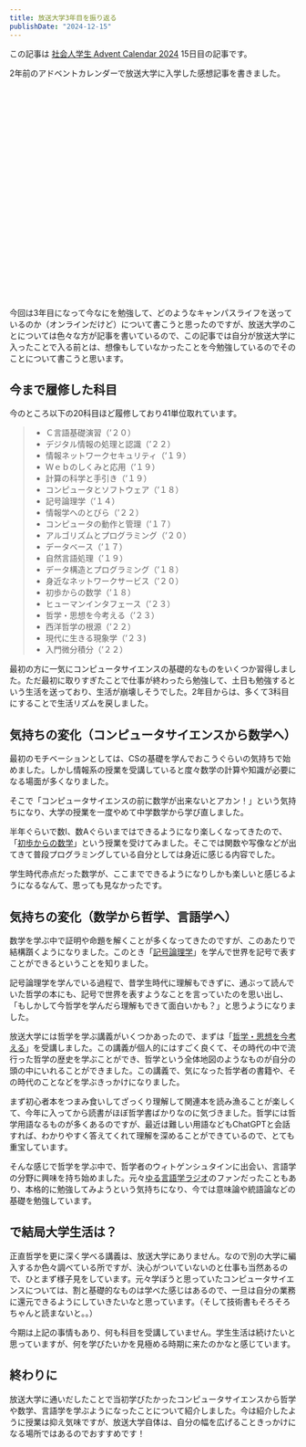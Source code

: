 ```yaml
---
title: 放送大学3年目を振り返る
publishDate: "2024-12-15"
---
```


この記事は [社会人学生 Advent Calendar 2024](https://adventar.org/calendars/10520) 15日目の記事です。

2年前のアドベントカレンダーで放送大学に入学した感想記事を書きました。

<div class="iframely-embed"><div class="iframely-responsive" style="padding-bottom: 50%; padding-top: 120px;"><a href="https://ryokatsu.dev/blog/2022/1219/" data-iframely-url="//iframely.net/9xgwc9H"></a></div></div>

今回は3年目になって今なにを勉強して、どのようなキャンパスライフを送っているのか（オンラインだけど）について書こうと思ったのですが、放送大学のことについては色々な方が記事を書いているので、この記事では自分が放送大学に入ったことで入る前とは、想像もしていなかったことを今勉強しているのでそのことについて書こうと思います。


## 今まで履修した科目

今のところ以下の20科目ほど履修しており41単位取れています。

> - Ｃ言語基礎演習（’２０）
> - デジタル情報の処理と認識（’２２）
> - 情報ネットワークセキュリティ（’１９）
> - Ｗｅｂのしくみと応用（’１９）
> - 計算の科学と手引き（’１９）
> - コンピュータとソフトウェア（’１８）
> - 記号論理学（’１４）
> - 情報学へのとびら（’２２）
> - コンピュータの動作と管理（’１７）
> - アルゴリズムとプログラミング（’２０）
> - データベース（’１７）
> - 自然言語処理（’１９）
> - データ構造とプログラミング（’１８）
> - 身近なネットワークサービス（’２０）
> - 初歩からの数学（’１８）
> - ヒューマンインタフェース（’２３）
> - 哲学・思想を今考える（’２３）
> - 西洋哲学の根源（’２２）
> - 現代に生きる現象学（’２３)
> - 入門微分積分（’２２）

最初の方に一気にコンピュータサイエンスの基礎的なものをいくつか習得しました。ただ最初に取りすぎたことで仕事が終わったら勉強して、土日も勉強するという生活を送っており、生活が崩壊しそうでした。2年目からは、多くて3科目にすることで生活リズムを戻しました。

## 気持ちの変化（コンピュータサイエンスから数学へ）

最初のモチベーションとしては、CSの基礎を学んでおこうぐらいの気持ちで始めました。しかし情報系の授業を受講していると度々数学の計算や知識が必要になる場面が多くなりました。

そこで「コンピュータサイエンスの前に数学が出来ないとアカン！」という気持ちになり、大学の授業を一度やめて中学数学から学び直しました。

半年ぐらいで数I、数Aぐらいまではできるようになり楽しくなってきたので、「[初歩からの数学](https://bangumi.ouj.ac.jp/v4/bslife/detail/116002810.html)」という授業を受けてみました。そこでは関数や写像などが出てきて普段プログラミングしている自分としては身近に感じる内容でした。

学生時代赤点だった数学が、ここまでできるようになりしかも楽しいと感じるようになるなんて、思っても見なかったです。

## 気持ちの変化（数学から哲学、言語学へ）

数学を学ぶ中で証明や命題を解くことが多くなってきたのですが、このあたりで結構躓くようになりました。このとき「[記号論理学](https://bangumi.ouj.ac.jp/v4/bslife/detail/157006410.html)」を学んで世界を記号で表すことができるということを知りました。

記号論理学を学んでいる過程で、昔学生時代に理解もできずに、通ぶって読んでいた哲学の本にも、記号で世界を表すようなことを言っていたのを思い出し、「もしかして今哲学を学んだら理解もできて面白いかも？」と思うようになりました。

放送大学には哲学を学ぶ講義がいくつかあったので、まずは「[哲学・思想を今考える](https://bangumi.ouj.ac.jp/v4/bslife/detail/17402028.html)」を受講しました。この講義が個人的にはすごく良くて、その時代の中で流行った哲学の歴史を学ぶことができ、哲学という全体地図のようなものが自分の頭の中にいれることができました。この講義で、気になった哲学者の書籍や、その時代のことなどを学ぶきっかけになりました。

まず初心者本をつまみ食いしてざっくり理解して関連本を読み漁ることが楽しくて、今年に入ってから読書がほぼ哲学書ばかりなのに気づきました。哲学には哲学用語なるものが多くあるのですが、最近は難しい用語などもChatGPTと会話すれば、わかりやすく答えてくれて理解を深めることができているので、とても重宝しています。

そんな感じで哲学を学ぶ中で、哲学者のウィトゲンシュタインに出会い、言語学の分野に興味を持ち始めました。元々[ゆる言語学ラジオ](https://www.youtube.com/@yurugengo)のファンだったこともあり、本格的に勉強してみようという気持ちになり、今では意味論や統語論などの基礎を勉強しています。


## で結局大学生活は？

正直哲学を更に深く学べる講義は、放送大学にありません。なので別の大学に編入するか色々調べている所ですが、決心がついていないのと仕事も当然あるので、ひとまず様子見をしています。元々学ぼうと思っていたコンピュータサイエンスについては、割と基礎的なものは学べた感じはあるので、一旦は自分の業務に還元できるようにしていきたいなと思っています。（そして技術書もそろそろちゃんと読まないと。。）

今期は上記の事情もあり、何も科目を受講していません。学生生活は続けたいと思っていますが、何を学びたいかを見極める時期に来たのかなと感じています。


## 終わりに

放送大学に通いだしたことで当初学びたかったコンピュータサイエンスから哲学や数学、言語学を学ぶようになったことについて紹介しました。今は紹介したように授業は抑え気味ですが、放送大学自体は、自分の幅を広げることきっかけになる場所ではあるのでおすすめです！











